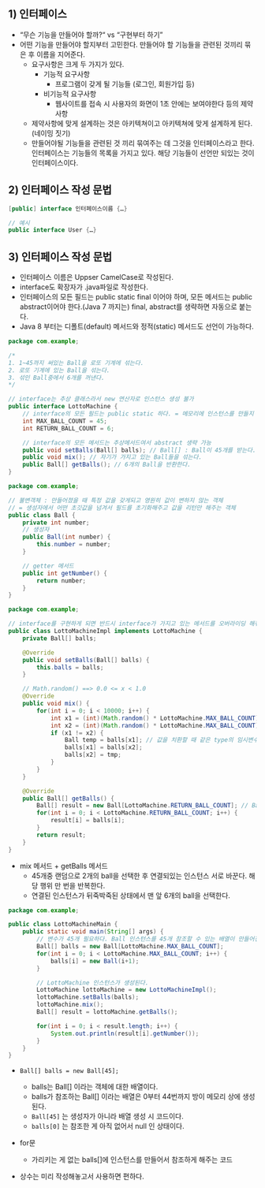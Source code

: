 ## 1) 인터페이스
- “무슨 기능을 만들어야 할까?“ vs “구현부터 하기”
- 어떤 기능을 만들어야 할지부터 고민한다. 만들어야 할 기능들을 관련된 것끼리 묶은 후 이름을 지어준다.
	- 요구사항은 크게 두 가지가 있다.
		- 기능적 요구사항
			- 프로그램이 갖게 될 기능들 (로그인, 회원가입 등)
		- 비기능적 요구사항
			- 웹사이트를 접속 시 사용자의 화면이 1초 안에는 보여야한다 등의 제약사항
	- 제약사항에 맞게 설계하는 것은 아키텍쳐이고 아키텍쳐에 맞게 설계하게 된다. (네이밍 짓기)
	- 만들어야될 기능들을 관련된 것 끼리 묶여주는 데 그것을 인터페이스라고 한다. 인터페이스는 기능들의 목록을 가지고 있다. 해당 기능들이 선언만 되있는 것이 인터페이스이다.

## 2) 인터페이스 작성 문법
```Java
[public] interface 인터페이스이름 {…}

// 예시
public interface User {…}
```

## 3) 인터페이스 작성 문법
- 인터페이스 이름은 Uppser CamelCase로 작성된다.
- interface도 확장자가 .java파일로 작성한다.
- 인터페이스의 모든 필드는 public static final 이어야 하며, 모든 메서드는 public abstract이어야 한다.(Java 7 까지는) final, abstract를 생략하면 자동으로 붙는다.
- Java 8 부터는 디폴트(default) 메서드와 정적(static) 메서드도 선언이 가능하다.

```Java
package com.example;

/*
1. 1~45까지 써있는 Ball을 로또 기계에 섞는다.
2. 로또 기계에 있는 Ball을 섞는다.
3. 섞인 Ball중에서 6개를 꺼낸다.
*/

// interface는 추상 클래스라서 new 연산자로 인스턴스 생성 불가
public interface LottoMachine {
	// interface의 모든 필드는 public static 하다. = 메모리에 인스턴스를 만들지 않아도 올라갈 수 있다.
	int MAX_BALL_COUNT = 45;
	int RETURN_BALL_COUNT = 6;

	// interface의 모든 메서드는 추상메서드여서 abstract 생략 가능
	public void setBalls(Ball[] balls);	// Ball[] : Ball이 45개를 받는다.
	public void mix(); // 자기가 가지고 있는 Ball들을 섞는다.
	public Ball[] getBalls(); // 6개의 Ball을 반환한다.
}
```

```Java
package com.example;

// 불변객체 : 만들어졌을 때 특정 값을 갖게되고 영원히 값이 변하지 않는 객체
// = 생성자에서 어떤 초깃값을 넘겨서 필드를 초기화해주고 값을 리턴만 해주는 객체
public class Ball {
	private int number;
	// 생성자
	public Ball(int number) {
		this.number = number;
	}

	// getter 메서드
	public int getNumber() {
		return number;
	}
}
```

```Java
package com.example;

// interface를 구현하게 되면 반드시 interface가 가지고 있는 메서드를 오버라이딩 해줘야한다.
public class LottoMachineImpl implements LottoMachine {
	private Ball[] balls;

	@Override
	public void setBalls(Ball[] balls) {
		this.balls = balls;
	}

	// Math.random() ==> 0.0 <= x < 1.0 
	@Override
	public void mix() {
		for(int i = 0; i < 10000; i++) {
			int x1 = (int)(Math.random() * LottoMachine.MAX_BALL_COUNT);
			int x2 = (int)(Math.random() * LottoMachine.MAX_BALL_COUNT);
			if (x1 != x2) {
				Ball temp = balls[x1]; // 값을 치환할 때 같은 type의 임시변수가 필요
				balls[x1] = balls[x2];
				balls[x2] = tmp;
			}
		}
	}

	@Override
	public Ball[] getBalls() {
		Ball[] result = new Ball[LottoMachine.RETURN_BALL_COUNT]; // Ball 6개를 참조할 수 있는 배열
		for(int i = 0; i < LottoMachine.RETURN_BALL_COUNT; i++) {
			result[i] = balls[i];
		}
		return result;
	}
}
```
- mix 메서드 + getBalls 메서드
	- 45개중 랜덤으로 2개의 ball을 선택한 후 연결되있는 인스턴스 서로 바꾼다. 해당 행위 만 번을 반복한다.
	- 연결된 인스턴스가 뒤죽박죽된 상태에서 맨 앞 6개의 ball을 선택한다.

```Java
package com.example;

public class LottoMachineMain {
	public static void main(String[] args) {
		// 변수가 45개 필요하다. Ball 인스턴스를 45개 참조할 수 있는 배열이 만들어진다.
		Ball[] balls = new Ball[LottoMachine.MAX_BALL_COUNT];
		for(int i = 0; i < LottoMachine.MAX_BALL_COUNT; i++) {
			balls[i] = new Ball(i+1);
		}

		// LottoMachine 인스턴스가 생성된다.
		LottoMachine lottoMachine = new LottoMachineImpl();
		lottoMachine.setBalls(balls);
		lottoMachine.mix();
		Ball[] result = lottoMachine.getBalls();

		for(int i = 0; i < result.length; i++) {
			System.out.println(result[i].getNumber());
		}
	}	
}
```
- `Ball[] balls = new Ball[45];`
	- balls는 Ball[] 이라는 객체에 대한 배열이다.
	- balls가 참조하는 Ball[] 이라는 배열은 0부터 44번까지 방이 메모리 상에 생성된다.
	- `Ball[45]` 는 생성자가 아니라 배열 생성 시 코드이다.
	- `balls[0]` 는  참조한 게 아직 없어서 null 인 상태이다.
- for문
	- 가리키는 게 없는 balls[]에 인스턴스를 만들어서 참조하게 해주는 코드

- 상수는 미리 작성해놓고서 사용하면 편하다.